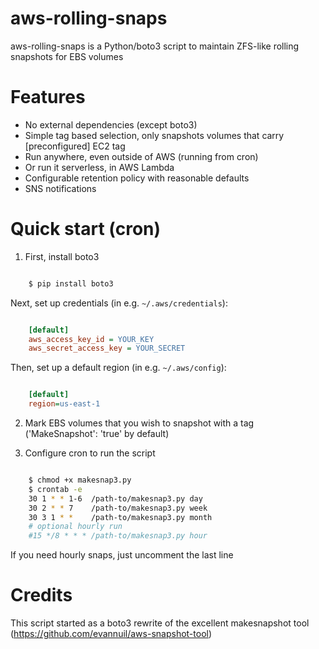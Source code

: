 # aws-rolling-snaps
aws-rolling-snaps is a Python/boto3 script to maintain ZFS-like rolling snapshots for EBS volumes

Features
========
- No external dependencies (except boto3)
- Simple tag based selection, only snapshots volumes that carry [preconfigured] EC2 tag
- Run anywhere, even outside of AWS (running from cron)
- Or run it serverless, in AWS Lambda
- Configurable retention policy with reasonable defaults
- SNS notifications

Quick start (cron)
=========
1. First, install boto3

```sh

    $ pip install boto3
```
Next, set up credentials (in e.g. ``~/.aws/credentials``):

```ini

    [default]
    aws_access_key_id = YOUR_KEY
    aws_secret_access_key = YOUR_SECRET
```
Then, set up a default region (in e.g. ``~/.aws/config``):

```ini

    [default]
    region=us-east-1
```
2. Mark EBS volumes that you wish to snapshot with a tag ('MakeSnapshot': 'true' by default)

3. Configure cron to run the script

```sh

    $ chmod +x makesnap3.py
    $ crontab -e
    30 1 * * 1-6  /path-to/makesnap3.py day
    30 2 * * 7    /path-to/makesnap3.py week
    30 3 1 * *    /path-to/makesnap3.py month
    # optional hourly run
    #15 */8 * * * /path-to/makesnap3.py hour
```

If you need hourly snaps, just uncomment the last line

Credits
=========
This script started as a boto3 rewrite of the excellent makesnapshot tool (https://github.com/evannuil/aws-snapshot-tool)
